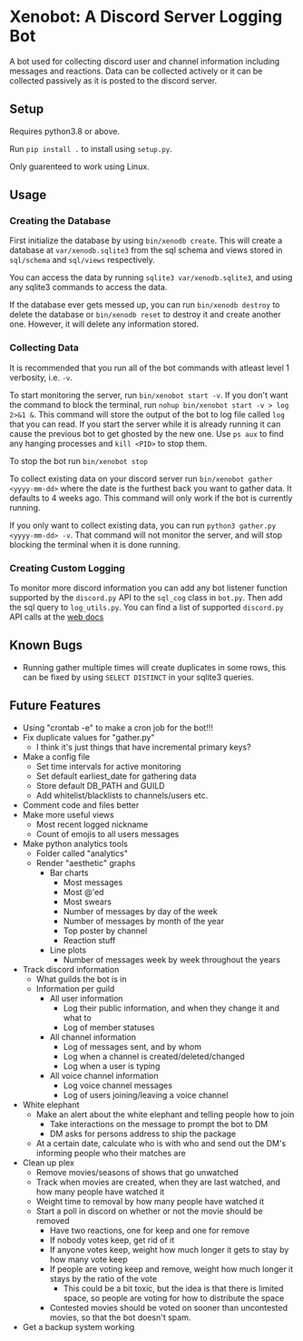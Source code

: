 # Xenobot: A Discord Server Logging Bot

A bot used for collecting discord user and channel information including messages and reactions. Data can be collected actively or it can be collected passively as it is posted to the discord server.

## Setup

Requires python3.8 or above.

Run `pip install .` to install using `setup.py`.

Only guarenteed to work using Linux.

## Usage

### Creating the Database

First initialize the database by using `bin/xenodb create`. This will create a database at `var/xenodb.sqlite3` from the sql schema and views stored in `sql/schema` and `sql/views` respectively.

You can access the data by running `sqlite3 var/xenodb.sqlite3`, and using any sqlite3 commands to access the data.

If the database ever gets messed up, you can run `bin/xenodb destroy` to delete the database or `bin/xenodb reset` to destroy it and create another one. However, it will delete any information stored.

### Collecting Data

It is recommended that you run all of the bot commands with atleast level 1 verbosity, i.e. `-v`. 

To start monitoring the server, run `bin/xenobot start -v`. If you don't want the command to block the terminal, run `nohup bin/xenobot start -v > log 2>&1 &`. This command will store the output of the bot to log file called `log` that you can read. If you start the server while it is already running it can cause the previous bot to get ghosted by the new one. Use `ps aux` to find any hanging processes and `kill <PID>` to stop them. 

To stop the bot run `bin/xenobot stop`

To collect existing data on your discord server run `bin/xenobot gather <yyyy-mm-dd>` where the date is the furthest back you want to gather data. It defaults to 4 weeks ago. This command will only work if the bot is currently running.

If you only want to collect existing data, you can run `python3 gather.py <yyyy-mm-dd> -v`. That command will not monitor the server, and will stop blocking the terminal when it is done running.

### Creating Custom Logging

To monitor more discord information you can add any bot listener function supported by the `discord.py` API to the `sql_cog` class in `bot.py`. Then add the sql query to `log_utils.py`. You can find a list of supported `discord.py` API calls at the [web docs](https://discordpy.readthedocs.io/en/latest/api.html#)

## Known Bugs

- Running gather multiple times will create duplicates in some rows, this can be fixed by using `SELECT DISTINCT` in your sqlite3 queries.

## Future Features
- Using "crontab -e" to make a cron job for the bot!!!
- Fix duplicate values for "gather.py"
  - I think it's just things that have incremental primary keys?
- Make a config file
  - Set time intervals for active monitoring
  - Set default earliest\_date for gathering data
  - Store default DB\_PATH and GUILD
  - Add whitelist/blacklists to channels/users etc.
- Comment code and files better
- Make more useful views
  - Most recent logged nickname
  - Count of emojis to all users messages
- Make python analytics tools
  - Folder called "analytics"
  - Render "aesthetic" graphs
    - Bar charts
      - Most messages
      - Most @'ed
      - Most swears
      - Number of messages by day of the week
      - Number of messages by month of the year
      - Top poster by channel
      - Reaction stuff
    - Line plots
      - Number of messages week by week throughout the years
- Track discord information
  - What guilds the bot is in
  - Information per guild
    - All user information
      - Log their public information, and when they change it and what to
      - Log of member statuses
    - All channel information
      - Log of messages sent, and by whom
      - Log when a channel is created/deleted/changed
      - Log when a user is typing
    - All voice channel information
      - Log voice channel messages
      - Log of users joining/leaving a voice channel
- White elephant
  - Make an alert about the white elephant and telling people how to join
    - Take interactions on the message to prompt the bot to DM
    - DM asks for persons address to ship the package
  - At a certain date, calculate who is with who and send out the DM's informing people who their matches are
- Clean up plex
  - Remove movies/seasons of shows that go unwatched
  - Track when movies are created, when they are last watched, and how many people have watched it
  - Weight time to removal by how many people have watched it
  - Start a poll in discord on whether or not the movie should be removed
    - Have two reactions, one for keep and one for remove
    - If nobody votes keep, get rid of it
    - If anyone votes keep, weight how much longer it gets to stay by how many vote keep
    - If people are voting keep and remove, weight how much longer it stays by the ratio of the vote
      - This could be a bit toxic, but the idea is that there is limited space, so people are voting for how to distribute the space
    - Contested movies should be voted on sooner than uncontested movies, so that the bot doesn't spam.
- Get a backup system working
